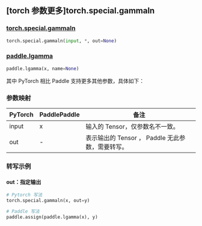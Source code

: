 ## [torch 参数更多]torch.special.gammaln

### [torch.special.gammaln](https://pytorch.org/docs/stable/special.html#torch.special.gammaln)

```python
torch.special.gammaln(input, *, out=None)
```

### [paddle.lgamma](https://www.paddlepaddle.org.cn/documentation/docs/zh/develop/api/paddle/lgamma_cn.html#lgamma)

```python
paddle.lgamma(x, name=None)
```

其中 PyTorch 相比 Paddle 支持更多其他参数，具体如下：

### 参数映射

| PyTorch | PaddlePaddle | 备注                                                 |
| ------- | ------------ | ---------------------------------------------------- |
| input   | x            | 输入的 Tensor，仅参数名不一致。                      |
| out     | -            | 表示输出的 Tensor ， Paddle 无此参数，需要转写。 |

### 转写示例

#### out：指定输出

```python
# Pytorch 写法
torch.special.gammaln(x, out=y)

# Paddle 写法
paddle.assign(paddle.lgamma(x), y)
```

